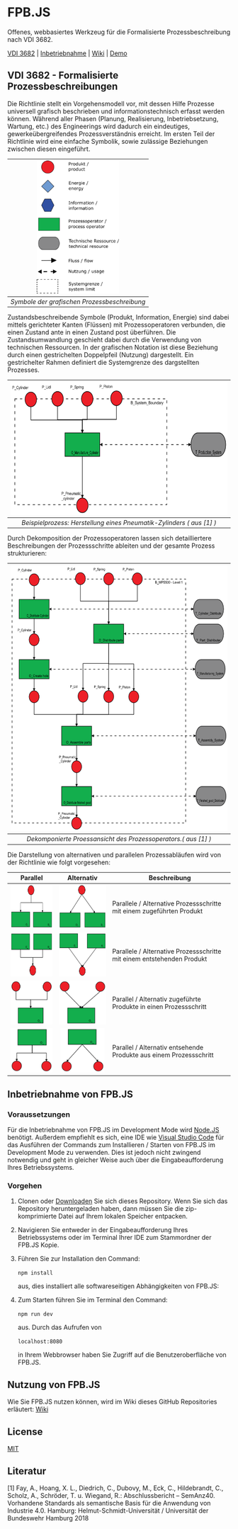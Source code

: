 # FPB.JS

Offenes, webbasiertes Werkzeug für die Formalisierte Prozessbeschreibung nach VDI 3682.

[VDI 3682](#vdi-3682---formalisierte-prozessbeschreibungen) | [Inbetriebnahme](#inbetriebnahme-von-fpbjs) | [Wiki](https://github.com/HamiedNabizada/FPB.JS/wiki) | [Demo](http://demo.fpbjs.net/)

## VDI 3682 - Formalisierte Prozessbeschreibungen

Die Richtlinie stellt ein Vorgehensmodell vor, mit dessen Hilfe Prozesse universell grafisch beschrieben und informationstechnisch erfasst werden können. Während aller Phasen (Planung, Realisierung, Inbetriebsetzung, Wartung, etc.) des Engineerings wird dadurch ein eindeutiges, gewerkeübergreifendes Prozessverständnis erreicht.
Im ersten Teil der Richtlinie wird eine einfache Symbolik, sowie zulässige Beziehungen zwischen diesen eingeführt. 
 
| <img src="./docs/images/0_Symbole.png" height="300" />| 
|:--:|
| *Symbole der grafischen Prozessbeschreibung* |

Zustandsbeschreibende Symbole (Produkt, Information, Energie) sind dabei mittels gerichteter Kanten (Flüssen) mit Prozessoperatoren verbunden, die einen Zustand ante in einen Zustand post überführen. Die Zustandsumwandlung geschieht dabei durch die Verwendung von technischen Ressourcen. In der grafischen Notation ist diese Beziehung durch einen gestrichelten Doppelpfeil (Nutzung) dargestellt. Ein gestrichelter Rahmen definiert die Systemgrenze des dargstellten Prozesses. 


| <img src="./docs/images/1_Prozess.png" height="300" /> |
|:--:|
| *Beispielprozess: Herstellung eines Pneumatik-Zylinders ( aus [1] )* | 

Durch Dekomposition der Prozessoperatoren lassen sich detailliertere Beschreibungen der Prozessschritte ableiten und der gesamte Prozess strukturieren:

| <img src="./docs/images/2_ProzessDecomposed.png" height="600" /> |
|:--:|
| *Dekomponierte Proessansicht des Prozessoperators.( aus [1] )* | 

Die Darstellung von alternativen und parallelen Prozessabläufen wird von der Richtlinie wie folgt vorgesehen:

| Parallel   |      Alternativ      |  Beschreibung |
|:----------:|:-------------:|------|
| <img src="./docs/images/3_parallel1.png" height="100" /> | <img src="./docs/images/4_alternativ3.png" height="100" /> | Parallele / Alternative Prozessschritte mit einem zugeführten Produkt |
| <img src="./docs/images/3_parallel2.png" height="100" />| <img src="./docs/images/4_alternativ4.png" height="100" /> | Parallele / Alternative Prozessschritte mit einem entstehenden Produkt |
| <img src="./docs/images/3_parallel3.png" height="100" /> | <img src="./docs/images/4_alternativ1.png" height="100" /> | Parallel / Alternativ zugeführte Produkte in einen Prozessschritt |
| <img src="./docs/images/3_parallel4.png" height="100" />  | <img src="./docs/images/4_alternativ2.png" height="100" /> | Parallel / Alternativ entsehende Produkte aus einem Prozessschritt | 


## Inbetriebnahme von FPB.JS

### Voraussetzungen

Für die Inbetriebnahme von FPB.JS im Development Mode wird
[Node.JS](https://nodejs.org/en/) benötigt. Außerdem empfiehlt es sich, eine IDE wie [Visual Studio Code](https://code.visualstudio.com/) für das Ausführen der Commands zum Installieren / Starten von FPB.JS im Development Mode zu verwenden. Dies ist jedoch nicht zwingend notwendig und geht in gleicher Weise auch über die Eingabeaufforderung Ihres Betriebssystems.

### Vorgehen
1) Clonen oder [Downloaden](https://github.com/HamiedNabizada/FPB.JS/archive/master.zip) Sie sich dieses Repository. Wenn Sie sich das Repository heruntergeladen haben, dann müssen Sie die zip-komprimierte Datei auf Ihrem lokalen Speicher entpacken.  
2) Navigieren Sie entweder in der Eingabeaufforderung Ihres Betriebssystems oder im Terminal Ihrer IDE zum Stammordner der FPB.JS Kopie.
3) Führen Sie zur Installation den Command:

   `npm install`
   
   aus, dies installiert alle softwareseitigen Abhängigkeiten von FPB.JS: 
4) Zum Starten führen Sie im Terminal den Command:

   `npm run dev`  
   
   aus. Durch das Aufrufen von 
   
   `localhost:8080` 
   
   in Ihrem Webbrowser haben Sie Zugriff auf die Benutzeroberfläche von FPB.JS.
   
## Nutzung von FPB.JS
Wie Sie FPB.JS nutzen können, wird im Wiki dieses GitHub Repositories erläutert:
[Wiki](https://github.com/HamiedNabizada/FPB.JS/wiki)

## License
[MIT](https://raw.githubusercontent.com/HamiedNabizada/FPB.JS/master/LICENSE)

## Literatur
[1] Fay, A., Hoang, X. L., Diedrich, C., Dubovy, M., Eck, C., Hildebrandt, C., Scholz, A., Schröder, T. u. Wiegand, R.: Abschlussbericht – SemAnz40. Vorhandene Standards als semantische Basis für die Anwendung von Industrie 4.0. Hamburg: Helmut-Schmidt-Universität / Universität der Bundeswehr Hamburg 2018
